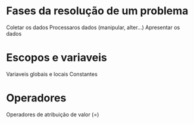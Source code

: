 # Fases da resolução de um problema

Coletar os dados
Processaros dados (manipular, alter...)
Apresentar os dados 

# Escopos e variaveis

Variaveis globais e locais
Constantes

# Operadores

Operadores de atribuição de valor (=)